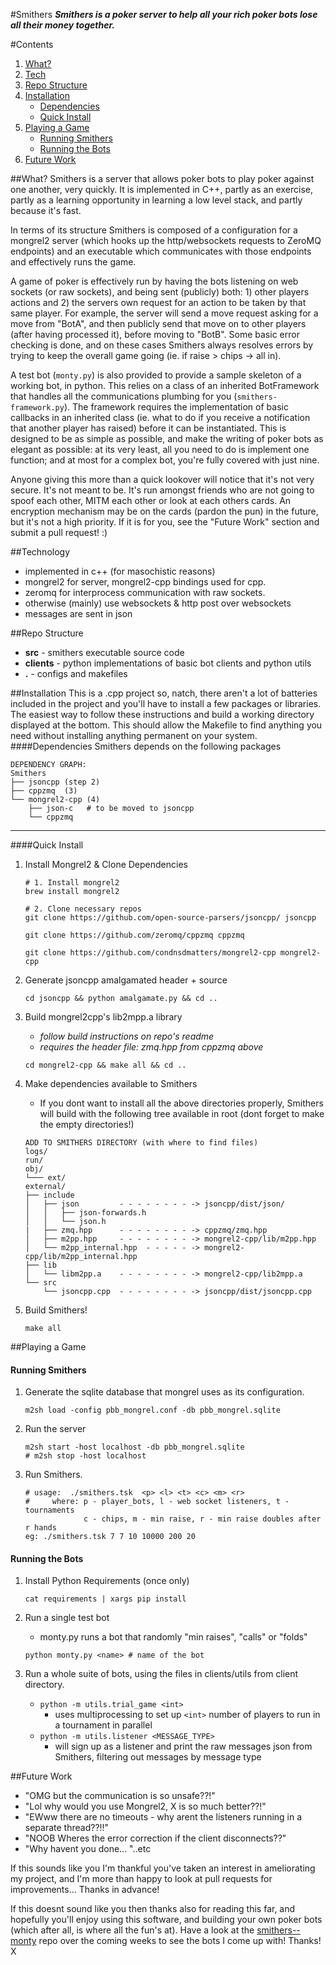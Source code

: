 #Smithers
***Smithers is a poker server to help all your rich poker bots lose all their money together.***

#Contents
1. [What?](#what)
2. [Tech](#technology)
3. [Repo Structure](#repo-structure)
4. [Installation](#installation)
    + [Dependencies](#dependencies)
    + [Quick Install](#quick-install)
5. [Playing a Game](#playing-a-game)
    + [Running Smithers](#running-smithers)
    + [Running the Bots](#running-the-bots)
6. [Future Work](#future-work)


##What?
Smithers is a server that allows poker bots to play poker against one another, very quickly.  It is implemented in C++, partly as an exercise, partly as a learning opportunity in learning a low level stack, and partly because it's fast. 

In terms of its structure Smithers is composed of a configuration for a mongrel2 server (which hooks up the http/websockets requests to ZeroMQ endpoints) and an executable which communicates with those endpoints and effectively runs the game.

A game of poker is effectively run by having the bots listening on web sockets (or raw sockets), and being sent (publicly) both: 1) other players actions and 2) the servers own request for an action to be taken by that same player. For example, the server will send a move request asking for a move from "BotA", and then publicly send that move on to other players (after having processed it), before moving to "BotB". Some basic error checking is done, and on these cases Smithers always resolves errors by trying to keep the overall game going (ie. if raise > chips -> all in). 

A test bot (`monty.py`) is also provided to provide a sample skeleton of a working bot, in python. This relies on a class of an inherited BotFramework that handles all the communications plumbing for you (`smithers-framework.py`). The framework requires the implementation of basic callbacks in an inherited class (ie. what to do if you receive a notification that another player has raised) before it can be instantiated. This is designed to be as simple as possible, and make the writing of poker bots as elegant as possible: at its very least, all you need to do is implement one function; and at most for a complex bot, you're fully covered with just nine.

Anyone giving this more than a quick lookover will notice that it's not very secure. It's not meant to be. It's run amongst friends who are not going to spoof each other, MITM each other or look at each others cards. An encryption mechanism may be on the cards (pardon the pun) in the future, but it's not a high priority. If it is for you, see the "Future Work" section and submit a pull request! :)

##Technology
+ implemented in c++ (for masochistic reasons)
+ mongrel2 for server, mongrel2-cpp bindings used for cpp.
+ zeromq for interprocess communication with raw sockets. 
+ otherwise (mainly) use websockets & http post over websockets
+ messages are sent in json

##Repo Structure
* **src** - smithers executable source code
* **clients** - python implementations of basic bot clients and python utils
* **.** - configs and makefiles

##Installation
This is a .cpp project so, natch, there aren't a lot of batteries included in the project and you'll have to install a few packages or libraries. The easiest way to follow these instructions and build a working directory displayed at the bottom. This should allow the Makefile to find anything you need without installing anything permanent on your system.
####Dependencies
Smithers depends on the following packages
```
DEPENDENCY GRAPH:
Smithers
├── jsoncpp (step 2)
├── cppzmq  (3)
└── mongrel2-cpp (4)
    ├── json-c   # to be moved to jsoncpp
    └── cppzmq 
```
----------
####Quick Install
1. Install Mongrel2 & Clone Dependencies

    ``` 
    # 1. Install mongrel2
    brew install mongrel2

    # 2. Clone necessary repos
    git clone https://github.com/open-source-parsers/jsoncpp/ jsoncpp

    git clone https://github.com/zeromq/cppzmq cppzmq

    git clone https://github.com/condnsdmatters/mongrel2-cpp mongrel2-cpp
    ```

2. Generate jsoncpp amalgamated header + source
    ```
    cd jsoncpp && python amalgamate.py && cd ..  
    ```

3. Build mongrel2cpp's  lib2mpp.a library
    - *follow build instructions on repo's readme*
    - *requires the header file: zmq.hpp from cppzmq above* 

    ```
    cd mongrel2-cpp && make all && cd ..
    ```

4. Make dependencies available to Smithers
    - If you dont want to install all the above directories properly, Smithers will build with the following tree available in root (dont forget to make the empty directories!)

    ```
    ADD TO SMITHERS DIRECTORY (with where to find files)
    logs/
    run/
    obj/
    └─── ext/
    external/
    ├── include                
    │   ├── json         - - - - - - - - -> jsoncpp/dist/json/
    │   │   ├── json-forwards.h
    │   │   └── json.h
    |   ├── zmq.hpp      - - - - - - - - -> cppzmq/zmq.hpp
    │   ├── m2pp.hpp     - - - - - - - - -> mongrel2-cpp/lib/m2pp.hpp
    │   └── m2pp_internal.hpp  - - - - - -> mongrel2-cpp/lib/m2pp_internal.hpp
    ├── lib
    │   └── libm2pp.a    - - - - - - - - -> mongrel2-cpp/lib2mpp.a
    └── src
        └── jsoncpp.cpp  - - - - - - - - -> jsoncpp/dist/jsoncpp.cpp
    ```

5. Build Smithers!
    ```
    make all
    ```

##Playing a Game
#### Running Smithers
1. Generate the sqlite database that mongrel uses as its configuration.

    ```
    m2sh load -config pbb_mongrel.conf -db pbb_mongrel.sqlite   
    ```

2. Run the server

    ```
    m2sh start -host localhost -db pbb_mongrel.sqlite 
    # m2sh stop -host localhost
    ```
    
3. Run Smithers. 

    ```
    # usage:  ./smithers.tsk  <p> <l> <t> <c> <m> <r>
    #     where: p - player_bots, l - web socket listeners, t - tournaments
                 c - chips, m - min raise, r - min raise doubles after r hands
    eg: ./smithers.tsk 7 7 10 10000 200 20
    ```

#### Running the Bots
1. Install Python Requirements (once only)

    ```
    cat requirements | xargs pip install
    ```

2. Run a single test bot
    - monty.py runs a bot that randomly "min raises", "calls" or "folds"

    ```
    python monty.py <name> # name of the bot
    ```

3. Run a whole suite of bots, using the files in clients/utils from client directory.
    - `python -m utils.trial_game <int>` 
        - uses multiprocessing to set up `<int>` number of players to run in a tournament in parallel
    - `python -m utils.listener <MESSAGE_TYPE>` 
        - will sign up as a listener and print the raw messages json from Smithers, filtering out messages by message type

##Future Work
- "OMG but the communication is so unsafe??!"
- "Lol why would you use Mongrel2, X is so much better??!"
- "EWww there are no timeouts - why arent the listeners running in a separate thread??!!"
- "NOOB Wheres the error correction if the client disconnects??"
- "Why havent you done... "..etc 

If this sounds like you I'm thankful you've taken an interest in ameliorating my project, and I'm more than happy to look at pull requests for improvements... Thanks in advance!

If this doesnt sound like you then thanks also for reading this far, and hopefully you'll enjoy using this software, and building your own poker bots (which after all, is where all the fun's at). Have a look at the [smithers--monty](https://github.com/condnsdmatters/smithers--monty) repo over the coming weeks to see the bots I come up with! Thanks! X



